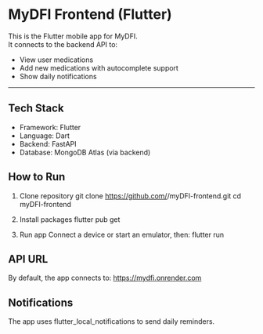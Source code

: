# MyDFI Frontend (Flutter)

This is the Flutter mobile app for MyDFI.  
It connects to the backend API to:
- View user medications
- Add new medications with autocomplete support
- Show daily notifications

-------------------------------------

## Tech Stack
- Framework: Flutter
- Language: Dart
- Backend: FastAPI
- Database: MongoDB Atlas (via backend)



## How to Run

1. Clone repository
   git clone https://github.com/<your-username>/myDFI-frontend.git
   cd myDFI-frontend

2. Install packages
   flutter pub get

3. Run app
   Connect a device or start an emulator, then:
   flutter run



## API URL
By default, the app connects to:
https://mydfi.onrender.com



## Notifications
The app uses flutter_local_notifications to send daily reminders.
